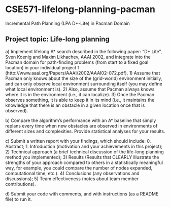 # CSE571-lifelong-planning-pacman
Incremental Path Planning (LPA D*-Lite) in Pacman Domain

<h2>Project topic: Life-long planning</h2>
<p>a) Implement lifelong A* search described in the following paper: “D* Lite”, Sven Koenig and Maxim Likhachev, AAAI 2002, and integrate into the Pacman domain for path-finding problems (from start to a fixed goal location) in your individual project 1 (http://www.aaai.org/Papers/AAAI/2002/AAAI02-072.pdf). 1) Assume that Pacman only knows about the size of the (grid-world) environment initially, and can only observe local environment surrounding itself (you may define what local environment is). 2) Also, assume that Pacman always knows where it is in the environment (i.e., it can localize). 3) Once the Pacman observes something, it is able to keep it in its mind (i.e., it maintains the knowledge that there is an obstacle in a given location once that is observed).</p>
<p>b) Compare the algorithm’s performance with an A* baseline that simply replans every time when new obstacles are observed in environments of different sizes and complexities. Provide statistical analyses for your results.</p>
<p>c) Submit a written report with your findings, which should include: 0. Abstract; 1. Introduction (motivation and your achievements in this project); 2) Technical approach (a brief technical discussion of the life-long planning method you implemented); 3) Results (Results that CLEARLY illustrate the strengths of your approach compared to others in a statistically meaningful way, for example, you could compare the number of nodes expanded, computational time, etc.). 4) Conclusions (any observations and discussions); 5) Team effectiveness (notes about team member contributions).</p>
<p>d) Submit your code with comments, and with instructions (as a README file) to run it.</p>
